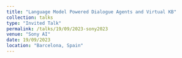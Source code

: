 ```yaml
---
title: "Language Model Powered Dialogue Agents and Virtual KB"
collection: talks
type: "Invited Talk"
permalink: /talks/19/09/2023-sony2023
venue: "Sony AI"
date: 19/09/2023
location: "Barcelona, Spain"
---
```

